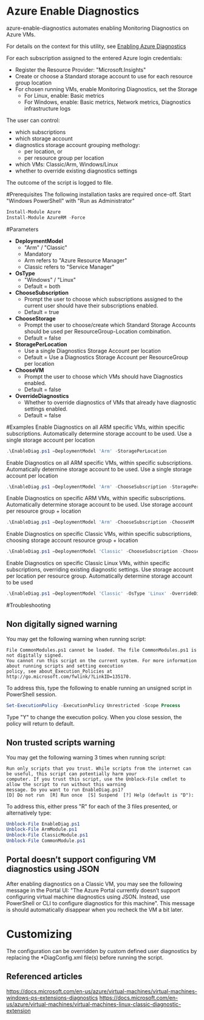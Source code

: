 # Azure Enable Diagnostics

azure-enable-diagnostics automates enabling Monitoring Diagnostics on Azure VMs.

For details on the context for this utility, see [Enabling Azure Diagnostics](https://www.cloudyn.com/blog/)

For each subscription assigned to the entered Azure login credentials:
   * Register the Resource Provider: "Microsoft.Insights"
   * Create or choose a Standard storage account to use for each resource group location
   * For chosen running VMs, enable Monitoring Diagnostics, set the Storage
     * For Linux, enable: Basic metrics
     * For Windows, enable: Basic metrics, Network metrics, Diagnostics infrastructure logs

The user can control:
* which subscriptions
* which storage account
* diagnostics storage account grouping methology:
    * per location, or
    * per resource group per location
* which VMs: Classic/Arm, Windows/Linux
* whether to override existing diagnostics settings

The outcome of the script is logged to file.


#Prerequisites
The following installation tasks are required once-off.
Start "Windows PowerShell" with "Run as Administrator"
```PowerShell
Install-Module Azure
Install-Module AzureRM -Force
```

#Parameters
* **DeploymentModel**
    * "Arm" / "Classic"
    * Mandatory
    * Arm refers to "Azure Resource Manager"
    * Classic refers to "Service Manager"
* **OsType**
    * "Windows" / "Linux"
    * Default = both
* **ChooseSubscription**
    * Prompt the user to choose which subscriptions assigned to the current user should have their subscriptions enabled.
    * Default = true
* **ChooseStorage**
    * Prompt the user to choose/create which Standard Storage Accounts should be used per ResourceGroup-Location combination.
    * Default = false
* **StoragePerLocation**
    * Use a single Diagnostics Storage Account per location
    * Default = Use a Diagnostics Storage Account per ResourceGroup per location
* **ChooseVM**
    * Prompt the user to choose which VMs should have Diagnostics enabled.
    * Default = false
* **OverrideDiagnostics**
    * Whether to override diagnostics of VMs that already have diagnostic settings enabled.
    * Default = false


#Examples
Enable Diagnostics on all ARM specific VMs, within specific subscriptions.
Automatically determine storage account to be used. Use a single storage account per location
```PowerShell
.\EnableDiag.ps1 –DeploymentModel 'Arm' -StoragePerLocation
```
Enable Diagnostics on all ARM specific VMs, within specific subscriptions.
Automatically determine storage account to be used. Use a single storage account per location
```PowerShell
.\EnableDiag.ps1 –DeploymentModel 'Arm' -ChooseSubscription -StoragePerLocation 
```
Enable Diagnostics on specific ARM VMs, within specific subscriptions.
Automatically determine storage account to be used. Use storage account per resource group + location
```PowerShell
.\EnableDiag.ps1 –DeploymentModel 'Arm' -ChooseSubscription -ChooseVM
```
Enable Diagnostics on specific Classic VMs, within specific subscriptions, choosing storage account resource group + location
```PowerShell
.\EnableDiag.ps1 –DeploymentModel 'Classic' -ChooseSubscription -ChooseVM -ChooseStorage
```
Enable Diagnostics on specific Classic Linux VMs, within specific subscriptions, overriding existing diagnostic settings. Use storage account per location per resource group.
Automatically determine storage account to be used
```PowerShell
.\EnableDiag.ps1 –DeploymentModel 'Classic' -OsType 'Linux' -OverrideDiagnostics
```

#Troubleshooting

## Non digitally signed warning
You may get the following warning when running script:
```
File CommonModules.ps1 cannot be loaded. The file CommonModules.ps1 is not digitally signed.
You cannot run this script on the current system. For more information about running scripts and setting execution
policy, see about_Execution_Policies at http://go.microsoft.com/fwlink/?LinkID=135170.
```
To address this, type the following to enable running an unsigned script in PowerShell session.
```PowerShell
Set-ExecutionPolicy -ExecutionPolicy Unrestricted -Scope Process
```
Type "Y" to change the execution policy.
When you close session, the policy will return to default.


## Non trusted scripts warning
You may get the following warning 3 times when running script:
```
Run only scripts that you trust. While scripts from the internet can be useful, this script can potentially harm your
computer. If you trust this script, use the Unblock-File cmdlet to allow the script to run without this warning
message. Do you want to run EnableDiag.ps1?
[D] Do not run  [R] Run once  [S] Suspend  [?] Help (default is "D"):
```
To address this, either press "R" for each of the 3 files presented, or alternatively type:
```PowerShell
Unblock-File EnableDiag.ps1
Unblock-File ArmModule.ps1
Unblock-File ClassicModule.ps1
Unblock-File CommonModule.ps1
```

## Portal doesn’t support configuring VM diagnostics using JSON
After enabling diagnostics on a Classic VM, you may see the following message in the Portal UI:
"The Azure Portal currently doesn’t support configuring virtual machine diagnostics using JSON. Instead, use PowerShell or CLI to configure diagnostics for this machine".
This message is should automatically disappear when you recheck the VM a bit later.


# Customizing
The configuration can be overridden by custom defined user diagnostics by replacing the *DiagConfig.xml file(s) before running the script.

## Referenced articles
https://docs.microsoft.com/en-us/azure/virtual-machines/virtual-machines-windows-ps-extensions-diagnostics
https://docs.microsoft.com/en-us/azure/virtual-machines/virtual-machines-linux-classic-diagnostic-extension
